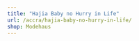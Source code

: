 ```yaml
---
title: "Hajia Baby no Hurry in Life"
url: /accra/hajia-baby-no-hurry-in-life/
shop: Modehaus
---
```

